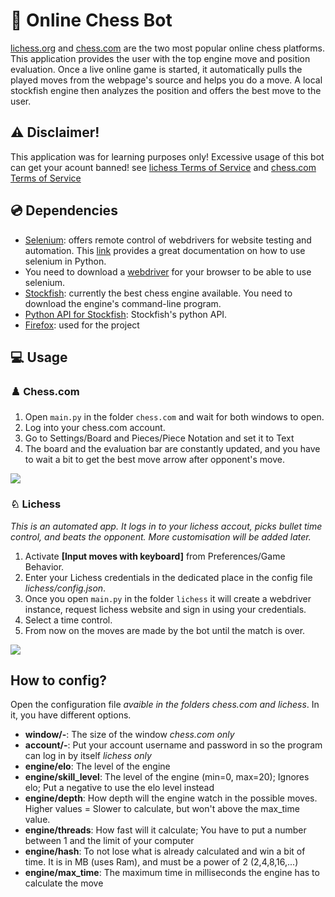 # 🤖 Online Chess Bot
[lichess.org](https://lichess.org/) and [chess.com](https://chess.com) are the two most popular online chess platforms. This application provides the user with the top engine move and position evaluation. Once a live online game is started, it automatically pulls the played moves from the webpage's source and helps you do a move. A local stockfish engine then analyzes the position and offers the best move to the user.

## ⚠️ Disclaimer!
This application was for learning purposes only! Excessive usage of this bot can get your acount banned! see [lichess Terms of Service](https://lichess.org/terms-of-service) and [chess.com Terms of Service](https://www.chess.com/legal/user-agreement)

## 💿 Dependencies
- [Selenium](https://www.selenium.dev/): offers remote control of webdrivers for website testing and automation. This [link](https://selenium-python.readthedocs.io/) provides a great documentation on how to use selenium in Python.
- You need to download a [webdriver](https://selenium-python.readthedocs.io/installation.html#drivers) for your browser to be able to use selenium.
- [Stockfish](https://stockfishchess.org/): currently the best chess engine available. You need to download the engine's command-line program.
- [Python API for Stockfish](https://pypi.org/project/stockfish/): Stockfish's python API.
- [Firefox](https://www.mozilla.org/en-US/firefox/new/): used for the project

## 💻 Usage
### ♟️ Chess.com
1. Open `main.py` in the folder `chess.com` and wait for both windows to open.
2. Log into your chess.com account.
3. Go to Settings/Board and Pieces/Piece Notation and set it to Text
4. The board and the evaluation bar are constantly updated, and you have to wait a bit to get the best move arrow after opponent's move.

![](chess.com/Animation.gif)

### ♘ Lichess
*This is an automated app. It logs in to your lichess accout, picks bullet time control, and beats the opponent. More customisation will be added later.*
1. Activate **[Input moves with keyboard]** from Preferences/Game Behavior.
2. Enter your Lichess credentials in the dedicated place in the config file *lichess/config.json*. 
3. Once you open `main.py` in the folder `lichess` it will create a webdriver instance, request lichess website and sign in using your credentials. 
4. Select a time control.
5. From now on the moves are made by the bot until the match is over.

![](lichess/Animation.gif)

## How to config?
Open the configuration file *avaible in the folders chess.com and lichess*. In it, you have different options.
- **window/-**: The size of the window *chess.com only*
- **account/-**: Put your account username and password in so the program can log in by itself *lichess only*
- **engine/elo**: The level of the engine
- **engine/skill_level**: The level of the engine (min=0, max=20); Ignores elo; Put a negative to use the elo level instead
- **engine/depth**: How depth will the engine watch in the possible moves. Higher values = Slower to calculate, but won't above the max_time value.
- **engine/threads**: How fast will it calculate; You have to put a number between 1 and the limit of your computer
- **engine/hash**: To not lose what is already calculated and win a bit of time. It is in MB (uses Ram), and must be a power of 2 (2,4,8,16,...)
- **engine/max_time**: The maximum time in milliseconds the engine has to calculate the move